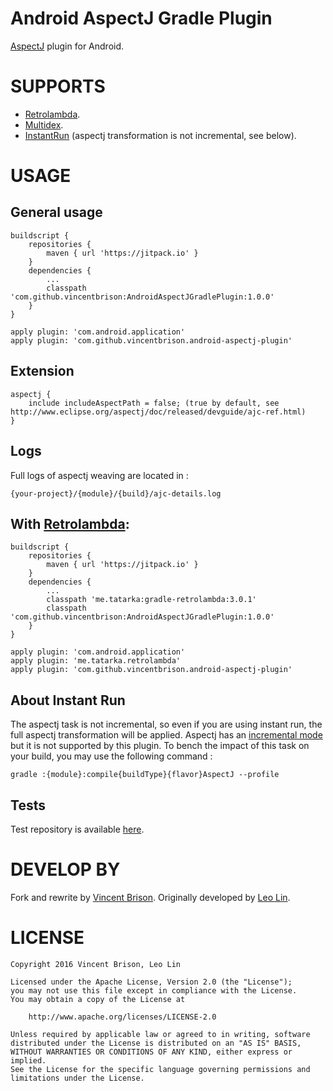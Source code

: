 Android AspectJ Gradle Plugin
===================================

[AspectJ](http://www.eclipse.org/aspectj/doc/released/devguide/bytecode-concepts.html) plugin for Android.

# SUPPORTS
* [Retrolambda](https://github.com/evant/gradle-retrolambda).
* [Multidex](https://developer.android.com/tools/building/multidex.html).
* [InstantRun](https://developer.android.com/studio/run/index.html#instant-run) (aspectj transformation is not incremental, see below).

# USAGE
## General usage
```
buildscript {
    repositories {
        maven { url 'https://jitpack.io' }
    }
    dependencies {
        ...
        classpath 'com.github.vincentbrison:AndroidAspectJGradlePlugin:1.0.0'
    }
}

apply plugin: 'com.android.application'
apply plugin: 'com.github.vincentbrison.android-aspectj-plugin'
```

## Extension
```
aspectj {
    include includeAspectPath = false; (true by default, see http://www.eclipse.org/aspectj/doc/released/devguide/ajc-ref.html)
}
```

## Logs
Full logs of aspectj weaving are located in :
```
{your-project}/{module}/{build}/ajc-details.log
```

## With [Retrolambda](https://github.com/evant/gradle-retrolambda):
```
buildscript {
    repositories {
        maven { url 'https://jitpack.io' }
    }
    dependencies {
        ...
        classpath 'me.tatarka:gradle-retrolambda:3.0.1'
        classpath 'com.github.vincentbrison:AndroidAspectJGradlePlugin:1.0.0'
    }
}

apply plugin: 'com.android.application'
apply plugin: 'me.tatarka.retrolambda'
apply plugin: 'com.github.vincentbrison.android-aspectj-plugin'
```

## About Instant Run
The aspectj task is not incremental, so even if you are using instant run, the full aspectj transformation will be applied.
Aspectj has an [incremental mode](http://www.eclipse.org/aspectj/doc/released/devguide/ajc-ref.html) but it is not supported by this plugin.
To bench the impact of this task on your build, you may use the following command :
```
gradle :{module}:compile{buildType}{flavor}AspectJ --profile
```

## Tests
Test repository is available [here](https://github.com/vincentbrison/AndroidAspectJGradlePlugin-Tests).

# DEVELOP BY
Fork and rewrite by [Vincent Brison](https://github.com/vincentbrison).
Originally developed by [Leo Lin](https://github.com/leolin310148).

# LICENSE
```
Copyright 2016 Vincent Brison, Leo Lin

Licensed under the Apache License, Version 2.0 (the "License");
you may not use this file except in compliance with the License.
You may obtain a copy of the License at

    http://www.apache.org/licenses/LICENSE-2.0

Unless required by applicable law or agreed to in writing, software
distributed under the License is distributed on an "AS IS" BASIS,
WITHOUT WARRANTIES OR CONDITIONS OF ANY KIND, either express or implied.
See the License for the specific language governing permissions and
limitations under the License.
```
